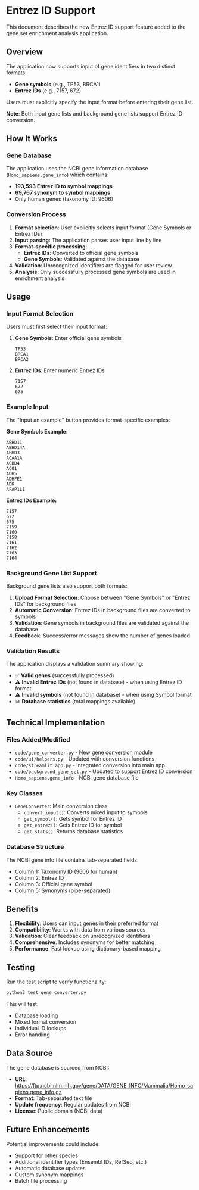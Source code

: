 # Entrez ID Support

This document describes the new Entrez ID support feature added to the gene set enrichment analysis application.

## Overview

The application now supports input of gene identifiers in two distinct formats:
- **Gene symbols** (e.g., TP53, BRCA1)
- **Entrez IDs** (e.g., 7157, 672)

Users must explicitly specify the input format before entering their gene list.

**Note**: Both input gene lists and background gene lists support Entrez ID conversion.

## How It Works

### Gene Database
The application uses the NCBI gene information database (`Homo_sapiens.gene_info`) which contains:
- **193,593 Entrez ID to symbol mappings**
- **69,767 synonym to symbol mappings**
- Only human genes (taxonomy ID: 9606)

### Conversion Process
1. **Format selection**: User explicitly selects input format (Gene Symbols or Entrez IDs)
2. **Input parsing**: The application parses user input line by line
3. **Format-specific processing**:
   - **Entrez IDs**: Converted to official gene symbols
   - **Gene Symbols**: Validated against the database
4. **Validation**: Unrecognized identifiers are flagged for user review
5. **Analysis**: Only successfully processed gene symbols are used in enrichment analysis

## Usage

### Input Format Selection
Users must first select their input format:

1. **Gene Symbols**: Enter official gene symbols
   ```
   TP53
   BRCA1
   BRCA2
   ```

2. **Entrez IDs**: Enter numeric Entrez IDs
   ```
   7157
   672
   675
   ```

### Example Input
The "Input an example" button provides format-specific examples:

**Gene Symbols Example:**
```
ABHD11
ABHD14A
ABHD3
ACAA1A
ACBD4
ACO1
ADH5
ADHFE1
ADK
AFAP1L1
```

**Entrez IDs Example:**
```
7157
672
675
7159
7160
7158
7161
7162
7163
7164
```

### Background Gene List Support
Background gene lists also support both formats:

1. **Upload Format Selection**: Choose between "Gene Symbols" or "Entrez IDs" for background files
2. **Automatic Conversion**: Entrez IDs in background files are converted to symbols
3. **Validation**: Gene symbols in background files are validated against the database
4. **Feedback**: Success/error messages show the number of genes loaded

### Validation Results
The application displays a validation summary showing:
- ✅ **Valid genes** (successfully processed)
- ⚠️ **Invalid Entrez IDs** (not found in database) - when using Entrez ID format
- ⚠️ **Invalid symbols** (not found in database) - when using Symbol format
- 📊 **Database statistics** (total mappings available)

## Technical Implementation

### Files Added/Modified
- `code/gene_converter.py` - New gene conversion module
- `code/ui/helpers.py` - Updated with conversion functions
- `code/streamlit_app.py` - Integrated conversion into main app
- `code/background_gene_set.py` - Updated to support Entrez ID conversion
- `Homo_sapiens.gene_info` - NCBI gene database file

### Key Classes
- `GeneConverter`: Main conversion class
  - `convert_input()`: Converts mixed input to symbols
  - `get_symbol()`: Gets symbol for Entrez ID
  - `get_entrez()`: Gets Entrez ID for symbol
  - `get_stats()`: Returns database statistics

### Database Structure
The NCBI gene info file contains tab-separated fields:
- Column 1: Taxonomy ID (9606 for human)
- Column 2: Entrez ID
- Column 3: Official gene symbol
- Column 5: Synonyms (pipe-separated)

## Benefits

1. **Flexibility**: Users can input genes in their preferred format
2. **Compatibility**: Works with data from various sources
3. **Validation**: Clear feedback on unrecognized identifiers
4. **Comprehensive**: Includes synonyms for better matching
5. **Performance**: Fast lookup using dictionary-based mapping

## Testing

Run the test script to verify functionality:
```bash
python3 test_gene_converter.py
```

This will test:
- Database loading
- Mixed format conversion
- Individual ID lookups
- Error handling

## Data Source

The gene database is sourced from NCBI:
- **URL**: https://ftp.ncbi.nlm.nih.gov/gene/DATA/GENE_INFO/Mammalia/Homo_sapiens.gene_info.gz
- **Format**: Tab-separated text file
- **Update frequency**: Regular updates from NCBI
- **License**: Public domain (NCBI data)

## Future Enhancements

Potential improvements could include:
- Support for other species
- Additional identifier types (Ensembl IDs, RefSeq, etc.)
- Automatic database updates
- Custom synonym mappings
- Batch file processing 